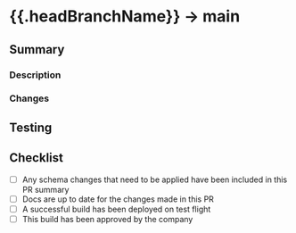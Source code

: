# {{.headBranchName}} -> main

## Summary

### Description

<!-- Write a brief description of the changes introduced by this PR -->

### Changes

<!-- List out the changes -->

<!-- - tls-111(fix): Fixed xyz -->

## Testing

<!-- List out all tests performed on this rc build -->

<!-- - [ ] Tested change from commit xyz -->

## Checklist

- [ ] Any schema changes that need to be applied have been included in this PR summary
- [ ] Docs are up to date for the changes made in this PR
- [ ] A successful build has been deployed on test flight
- [ ] This build has been approved by the company
